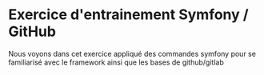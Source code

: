 # Exercice d'entrainement Symfony / GitHub
Nous voyons dans cet exercice appliqué des commandes symfony pour se familiarisé avec le framework ainsi que les bases de github/gitlab
